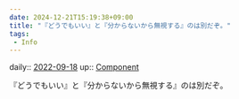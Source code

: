 ```yaml
---
date: 2024-12-21T15:19:38+09:00
title: "『どうでもいい』と『分からないから無視する』のは別だぞ。"
tags:
 - Info
---
```


daily:: [2022-09-18](Daily_Note/2022-09-18.md)
up:: [Component](Bar/Novel/Chaos/Component.md)

『どうでもいい』と『分からないから無視する』のは別だぞ。